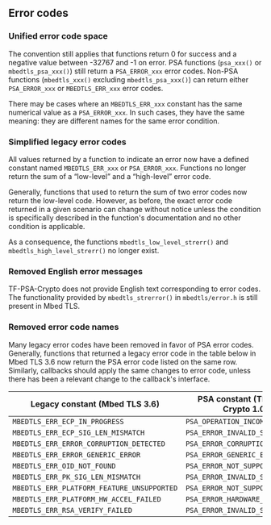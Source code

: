 ## Error codes

### Unified error code space

The convention still applies that functions return 0 for success and a negative value between -32767 and -1 on error. PSA functions (`psa_xxx()` or `mbedtls_psa_xxx()`) still return a `PSA_ERROR_xxx` error codes. Non-PSA functions (`mbedtls_xxx()` excluding `mbedtls_psa_xxx()`) can return either `PSA_ERROR_xxx` or `MBEDTLS_ERR_xxx` error codes.

There may be cases where an `MBEDTLS_ERR_xxx` constant has the same numerical value as a `PSA_ERROR_xxx`. In such cases, they have the same meaning: they are different names for the same error condition.

### Simplified legacy error codes

All values returned by a function to indicate an error now have a defined constant named `MBEDTLS_ERR_xxx` or `PSA_ERROR_xxx`. Functions no longer return the sum of a “low-level” and a “high-level” error code.

Generally, functions that used to return the sum of two error codes now return the low-level code. However, as before, the exact error code returned in a given scenario can change without notice unless the condition is specifically described in the function's documentation and no other condition is applicable.

As a consequence, the functions `mbedtls_low_level_strerr()` and `mbedtls_high_level_strerr()` no longer exist.

### Removed English error messages

TF-PSA-Crypto does not provide English text corresponding to error codes. The functionality provided by `mbedtls_strerror()` in `mbedtls/error.h` is still present in Mbed TLS.

### Removed error code names

Many legacy error codes have been removed in favor of PSA error codes. Generally, functions that returned a legacy error code in the table below in Mbed TLS 3.6 now return the PSA error code listed on the same row. Similarly, callbacks should apply the same changes to error code, unless there has been a relevant change to the callback's interface.

| Legacy constant (Mbed TLS 3.6) | PSA constant (TF-PSA-Crypto 1.0) |
| ------------------------------ | ---------------------------------------------- |
| `MBEDTLS_ERR_ECP_IN_PROGRESS` | `PSA_OPERATION_INCOMPLETE` |
| `MBEDTLS_ERR_ECP_SIG_LEN_MISMATCH` | `PSA_ERROR_INVALID_SIGNATURE` |
| `MBEDTLS_ERR_ERROR_CORRUPTION_DETECTED` | `PSA_ERROR_CORRUPTION_DETECTED` |
| `MBEDTLS_ERR_ERROR_GENERIC_ERROR` | `PSA_ERROR_GENERIC_ERROR` |
| `MBEDTLS_ERR_OID_NOT_FOUND` | `PSA_ERROR_NOT_SUPPORTED` |
| `MBEDTLS_ERR_PK_SIG_LEN_MISMATCH` | `PSA_ERROR_INVALID_SIGNATURE` |
| `MBEDTLS_ERR_PLATFORM_FEATURE_UNSUPPORTED` | `PSA_ERROR_NOT_SUPPORTED` |
| `MBEDTLS_ERR_PLATFORM_HW_ACCEL_FAILED` | `PSA_ERROR_HARDWARE_FAILURE` |
| `MBEDTLS_ERR_RSA_VERIFY_FAILED` | `PSA_ERROR_INVALID_SIGNATURE` |

